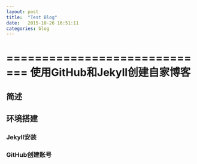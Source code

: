 ```yaml
---
layout: post
title:  "Test Blog"
date:   2015-10-26 16:51:11
categories: blog
---
```


=============================
使用GitHub和Jekyll创建自家博客
=============================
## 简述

## 环境搭建
### Jekyll安装


### GitHub创建账号